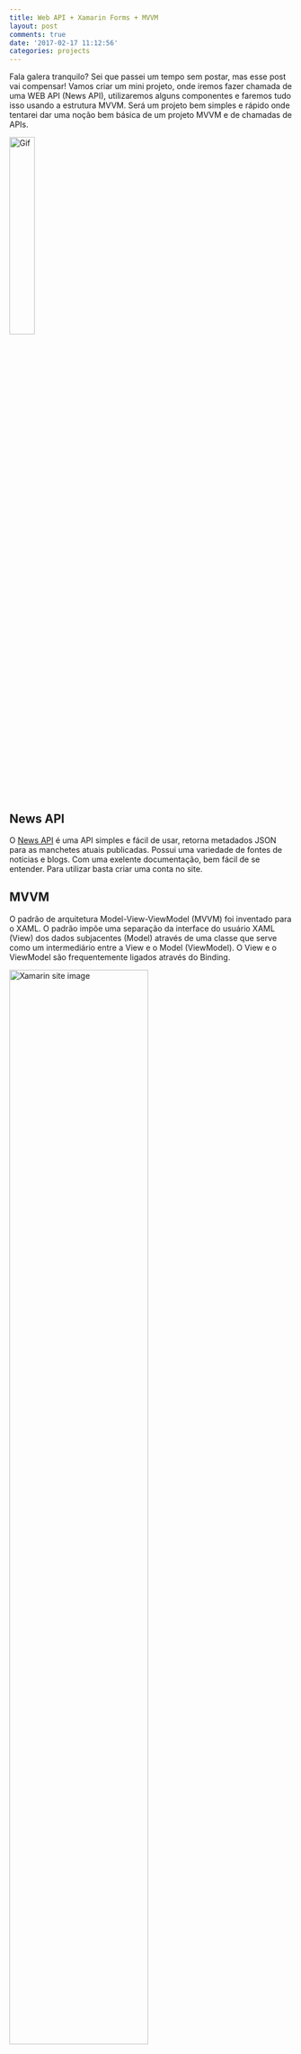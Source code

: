 ```yaml
---
title: Web API + Xamarin Forms + MVVM
layout: post
comments: true
date: '2017-02-17 11:12:56'
categories: projects
---
```


Fala galera tranquilo? Sei que passei um tempo sem postar, mas esse post vai compensar! Vamos criar um mini projeto, onde iremos fazer chamada de uma WEB API (News API), utilizaremos alguns componentes e faremos tudo isso usando a estrutura MVVM. Será um projeto bem simples e rápido onde tentarei dar uma noção bem básica de um projeto MVVM e de chamadas de APIs.

<div class="row">
<div class="col s12 center-on-small-only center">
	<div class="image-container">
			<img src="https://dl.dropboxusercontent.com/u/35899264/blog/img/Projects/apinews/output_ydtmAK.gif" alt="Gif" style="width:30%" >
		</div>
</div>
</div>

## News API 
O [News API](https://newsapi.org/) é uma API simples e fácil de usar, retorna metadados JSON para as manchetes atuais publicadas. Possui uma variedade de fontes de notícias e blogs. Com uma exelente documentação, bem fácil de se entender. Para utilizar basta criar uma conta no site.

## MVVM 
O padrão de arquitetura Model-View-ViewModel (MVVM) foi inventado para o XAML. O padrão impõe uma separação da interface do usuário XAML (View) dos dados subjacentes (Model) através de uma classe que serve como um intermediário entre a View e o Model (ViewModel). O View e o ViewModel são frequentemente ligados através do Binding.
<div class="row">
<div class="col s12 center-on-small-only center">
	<div class="image-container">
			<img src="https://dl.dropboxusercontent.com/u/35899264/blog/img/Projects/apinews/mvvm.png" alt="Xamarin site image" style="width:70%" >
		</div>
</div>
</div>

## Let's Code
Antes de tudo preciso dizer que dessa vez não vou colocar todos os códigos, pois iria ficar muito grande o post, vou disponibilizar o código no meu github, [para acessar o código basta clicar aqui](https://github.com/jonathanbraga/Xamarin/tree/master/NewsApi/NewsApi%2BListView%2BMVVM/NewsApi_ListView_MVVM). Nesse nosso projeto vamos organizar a nossa Solution Explore de uma maneira um pouco diferente, se comparado com as outras. Iremos criar cinco pastas no projeto Portable, **Models**, **Views**, **ViewModels**, **Controls** e **Service**.

<div class="row">
<div class="col s12 center-on-small-only center">
	<div class="image-container">
			<img src="https://dl.dropboxusercontent.com/u/35899264/blog/img/Projects/apinews/Captura%20de%20Tela%20(12).png" alt="Solution Explore" style="width:40%" >
		</div>
</div>
</div>

### Vamos nessa! 

Antes de tudo vamos instalar alguns pacotes ao nosso projeto **Portable**, usando o manage nuget packages, instale o **Microsoft HTTP Client Libraries** e  **Newtonsoft.Json**.

### Entendendo a News API
Para que possamos usar a API da melhor forma, temos que entender como ela é construida e como iremos utilizar esses dados.
<script src="https://gist.github.com/jonathanbraga/878609f9afac4292625c094b57053638.js"></script>
<br/>
Observe que na chamada da API, temos alguns campos, iremos utilizar os dados referente a articles, pois são os de mais relevância para o nosso projeto.

### Models

Agora que já se sabe quais são os campos que a API nos fornece e quais são os campos que irão ser utilizados, crie uma classe dentro da pasta **Models** e coloque o nome dessa classe de [**Article**](https://github.com/jonathanbraga/Xamarin/blob/master/NewsApi/NewsApi%2BListView%2BMVVM/NewsApi_ListView_MVVM/Models/Article.cs).

### Helpers 
Dentro de **Helpers**  crie uma **Classe** com o nome de [**ApiCaller**](https://github.com/jonathanbraga/Xamarin/blob/master/NewsApi/NewsApi%2BListView%2BMVVM/NewsApi_ListView_MVVM/Helpers/ApiCaller.cs). Será aqui onde iremos fazer a chamada da API. O endpoint que iremos utilizar será : <br/>
**https://newsapi.org/v1/articles?source=the-next-web&sortBy=latest&apiKey={my_api_key}**

### Controls 

Agora em **Controls**,  crie uma **classe** com o nome de [BindablePicker](https://github.com/jonathanbraga/Xamarin/blob/master/NewsApi/NewsApi%2BListView%2BMVVM/NewsApi_ListView_MVVM/Controls/BindablePicker.cs) . Vamos criar essa classe com o intuito de ter o componente **Picker** com alguns dos atributos de uma **listview**, facilitando a implementação do nosso código.

### Service

Dentro de **ViewModels**  crie  uma pasta, chamada de **Service**, dentro dessa pasta crie uma **interface** com o nome de [**INavigationService**](https://github.com/jonathanbraga/Xamarin/blob/master/NewsApi/NewsApi%2BListView%2BMVVM/NewsApi_ListView_MVVM/ViewModels/Service/INavigationService.cs). 
Dentro de **View**  crie  uma pasta, chamada de **Service**, dentro dessa pasta crie uma classe com o Nome de [**NavigationService**](https://github.com/jonathanbraga/Xamarin/blob/master/NewsApi/NewsApi%2BListView%2BMVVM/NewsApi_ListView_MVVM/Views/Service/NavigationService.cs). Com isso implementado poderemos navegar entre as Views.
Por fim, teremos que fazer algumas mudanças no nosso **App.xaml.cs**  <br/>
<script src="https://gist.github.com/jonathanbraga/b2ec208bd9765ffc031830ef9e89e6f4.js"></script>


### ViewModels 
Com toda a nossa parte de **Service** , **Controls** , **Helpers** e **Models** já finalizado, vamos partir para a contrução das nossas **VewModels**.
Em **ViewModels** crie uma classe chama de [**BaseViewModel**](https://github.com/jonathanbraga/Xamarin/blob/master/NewsApi/NewsApi%2BListView%2BMVVM/NewsApi_ListView_MVVM/ViewModels/BaseViewModel.cs), essa classe Herda de **INotifyPropertyChanged**, responsável por toda a mágica do MVVM.
Antes de criar as nossas ViewModels, vamos definir o que terá em cada View. Teremos basicamente três Views, **SelectJournalView** -onde vamos poder escolher de qual jornal ler as  manchetes-, **HomeView** -lista de todas as manchetes do jornal selecionado-, **SiteView** -página da manchete selecionada-. 
[**SelectJournalViewModel**](https://github.com/jonathanbraga/Xamarin/blob/master/NewsApi/NewsApi%2BListView%2BMVVM/NewsApi_ListView_MVVM/ViewModels/SelectJournalViewModel.cs), [**HomeViewModel**](https://github.com/jonathanbraga/Xamarin/blob/master/NewsApi/NewsApi%2BListView%2BMVVM/NewsApi_ListView_MVVM/ViewModels/HomeViewModel.cs), [**SiteViewViewModel**](https://github.com/jonathanbraga/Xamarin/blob/master/NewsApi/NewsApi%2BListView%2BMVVM/NewsApi_ListView_MVVM/ViewModels/SiteViewModel.cs).

### Views 

Finalmente vamos para a parte final do projeto, como já definimos a organização das páginas, vamos direto para o desenvolvimento. Na pasta **Views** crie três **Forms Xaml Page**, [**SelectJournalView**](https://github.com/jonathanbraga/Xamarin/blob/master/NewsApi/NewsApi%2BListView%2BMVVM/NewsApi_ListView_MVVM/Views/SelectJournalView.xaml), [**HomeView**](https://github.com/jonathanbraga/Xamarin/blob/master/NewsApi/NewsApi%2BListView%2BMVVM/NewsApi_ListView_MVVM/Views/HomeView.xaml),  [**SiteView**](https://github.com/jonathanbraga/Xamarin/blob/master/NewsApi/NewsApi%2BListView%2BMVVM/NewsApi_ListView_MVVM/Views/SiteView.xaml.cs).

Não esquecer de colocar o **BindinContext** no code behind, aponte para a **ViewModel** correspondente.

## Hasta la vista baby! 

Espero que tenham gostado desse post! O site mudou um pouco pra muito, algumas coisas não vão funcionar 100% ainda, mas aos poucos estarei melhorando. Agora vou poder acompanhar o feedback de vocês via comentário no post, vamos nos ajudar para que juntos possamos melhorar :)